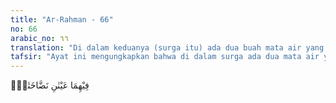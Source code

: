 ```yaml
---
title: "Ar-Rahman - 66"
no: 66
arabic_no: ٦٦
translation: "Di dalam keduanya (surga itu) ada dua buah mata air yang memancar."
tafsir: "Ayat ini mengungkapkan bahwa di dalam surga ada dua mata air yang memancarkan air, berbeda dengan air pada surga yang terdahulu. Maka nikmat Tuhan yang manakah yang didustakan oleh jin dan manusia?"
---
```


فِيْهِمَا عَيْنٰنِ نَضَّاخَتٰنِۚ 
